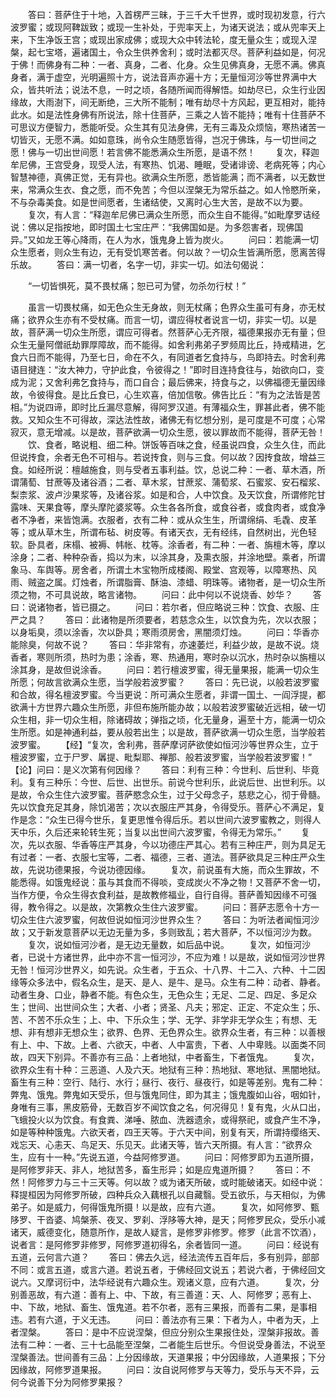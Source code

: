<!-- { "loadSidebar": true } -->
　　答曰：菩萨住于十地，入首楞严三昧，于三千大千世界，或时现初发意，行六波罗蜜；或现阿鞞跋致；或现一生补处，于兜率天上，为诸天说法；或从兜率天上来，下生净饭王宫；或现出家成佛；或现大众中转法轮，度无量众生；或现入涅槃，起七宝塔，遍诸国土，令众生供养舍利；或时法都灭尽。菩萨利益如是，何况于佛！而佛身有二种：一者、真身，二者、化身。众生见佛真身，无愿不满。佛真身者，满于虚空，光明遍照十方，说法音声亦遍十方；无量恒河沙等世界满中大众，皆共听法；说法不息，一时之顷，各随所闻而得解悟。如劫尽已，众生行业因缘故，大雨澍下，间无断绝，三大所不能制；唯有劫尽十方风起，更互相对，能持此水。如是法性身佛有所说法，除十住菩萨，三乘之人皆不能持；唯有十住菩萨不可思议方便智力，悉能听受。众生其有见法身佛，无有三毒及众烦恼，寒热诸苦一切皆灭，无愿不满。如如意珠，尚令众生随愿皆得，岂况于佛珠，与一切世间之愿！佛与一切出世间愿！若言佛不能悉满众生所愿，是语不然！
　　复次，释迦牟尼佛，王宫受身，现受人法，有寒热、饥渴、睡眠，受诸诽谤、老病死等；内心智慧神德，真佛正觉，无有异也。欲满众生所愿，悉皆能满；而不满者，以无数世来，常满众生衣、食之愿，而不免苦；今但以涅槃无为常乐益之。如人怜愍所亲，不与杂毒美食。如是世间愿者，生诸结使，又离时心生大苦，是故不以为要。
　　复次，有人言：“释迦牟尼佛已满众生所愿，而众生自不能得。”如毗摩罗诘经说：佛以足指按地，即时国土七宝庄严：“我佛国如是。为多怨害者，现佛国异。”又如龙王等心降雨，在人为水，饿鬼身上皆为炭火。
　　问曰：若能满一切众生愿者，则众生有边，无有受饥寒苦者。何以故？一切众生皆满所愿，愿离苦得乐故。
　　答曰：满一切者，名字一切，非实一切。如法句偈说：

　　“一切皆惧死，莫不畏杖痛；恕已可为譬，勿杀勿行杖！”

　　虽言一切畏杖痛，如无色众生无身故，则无杖痛；色界众生虽可有身，亦无杖痛；欲界众生亦有不受杖痛。而言一切，谓应得杖者说言一切，非实一切。以是故，菩萨满一切众生所愿，谓应可得者。然菩萨心无齐限，福德果报亦无有量；但众生无量阿僧祇劫罪厚障故，而不能得。如舍利弗弟子罗频周比丘，持戒精进，乞食六日而不能得，乃至七日，命在不久，有同道者乞食持与，鸟即持去。时舍利弗语目揵连：“汝大神力，守护此食，令彼得之！”即时目连持食往与，始欲向口，变成为泥；又舍利弗乞食持与，而口自合；最后佛来，持食与之，以佛福德无量因缘故，令彼得食。是比丘食已，心生欢喜，倍加信敬。佛告比丘：“有为之法皆是苦相。”为说四谛，即时比丘漏尽意解，得阿罗汉道。有薄福众生，罪甚此者，佛不能救。又知众生不可得故，深达法性故，诸佛无有忆想分别，是可度是不可度；心常寂灭，意无增减。以是故，菩萨欲满一切众生愿，彼以罪故而不能得，菩萨无咎！
　　饮、食者，略说粗、细二种。饼饭等百味之食，经虽说四食，众生久住，而此但说抟食，余者无色不可相与。若说抟食，则与三食。何以故？因抟食故，增益三食。如经所说：檀越施食，则与受者五事利益。饮，总说二种：一者、草木酒，所谓蒲萄、甘蔗等及诸谷酒；二者、草木浆，甘蔗浆、蒲萄浆、石蜜浆、安石榴浆、梨柰浆、波卢沙果浆等，及诸谷浆。如是和合，人中饮食。及天饮食，所谓修陀甘露味、天果食等，摩头摩陀婆浆等。众生各各所食，或食谷者，或食肉者，或食净者不净者，来皆饱满。衣服者，衣有二种：或从众生生，所谓绵绢、毛毳、皮革等；或从草木生，所谓布毡、树皮等。有诸天衣，无有经纬，自然树出，光色轻软。卧具者，床榻、被褥、帏帐、枕等。涂香者，有二种：一者、旃檀木等，摩以涂身；二者、种种杂香，捣以为末，以涂其身，及熏衣服，并涂地壁。乘者，所谓象马、车舆等。房舍者，所谓土木宝物所成楼阁、殿堂、宫观等，以障寒热、风雨、贼盗之属。灯烛者，所谓脂膏、酥油、漆蜡、明珠等。诸物者，是一切众生所须之物，不可具说故，略言诸物。
　　问曰：此中何以不说烧香、妙华？
　　答曰：说诸物者，皆已摄之。
　　问曰：若尔者，但应略说三种：饮食、衣服、庄严之具？
　　答曰：此诸物是所须要者，若慈念众生，以饮食为先，次以衣服；以身垢臭，须以涂香，次以卧具；寒雨须房舍，黑闇须灯烛。
　　问曰：华香亦能除臭，何故不说？
　　答曰：华非常有，亦速萎烂，利益少故，是故不说。烧香者，寒则所须，热时为患；涂香，寒、热通用，寒时杂以沉水，热时杂以旃檀以涂其身，是故但说涂香。
　　问曰：若行檀波罗蜜，得无量果报，能满一切众生所愿；何故言欲满众生愿，当学般若波罗蜜？
　　答曰：先已说，以般若波罗蜜和合故，得名檀波罗蜜。今当更说：所可满众生愿者，非谓一国土、一阎浮提，都欲满十方世界六趣众生所愿，非但布施所能办故；以般若波罗蜜破近远相，破一切众生相，非一切众生相，除诸碍故；弹指之顷，化无量身，遍至十方，能满一切众生所愿。如是神通利益，要从般若出生；以是故，菩萨欲满一切众生愿，当学般若波罗蜜。
　　【经】“复次，舍利弗，菩萨摩诃萨欲使如恒河沙等世界众生，立于檀波罗蜜，立于尸罗、羼提、毗梨耶、禅那、般若波罗蜜，当学般若波罗蜜！”　　
　　【论】问曰：是义次第有何因缘？
　　答曰：利有三种：今世利、后世利、毕竟利。复有三种乐：今世、后世、出世乐。前说今世利乐，此说后世、出世利乐。以是故，令众生住六波罗蜜。菩萨愍念众生，过于父母念子，慈悲之心，彻于骨髓。先以饮食充足其身，除饥渴苦；次以衣服庄严其身，令得受乐。菩萨心不满足，复作是念：“众生已得今世乐，复更思惟令得后乐。若以世间六波罗蜜教之，则得人天中乐，久后还来轮转生死；当复以出世间六波罗蜜，令得无为常乐。”
　　复次，先以衣服、华香等庄严其身，今以功德庄严其心。若有三种庄严，则为具足无有过者：一者、衣服七宝等，二者、福德，三者、道法。菩萨欲具足三种庄严众生故，先说功德果报，今说功德因缘。
　　复次，前说虽有大施，而众生罪故，不能悉得。如饿鬼经说：虽与其食而不得啖，变成炭火不净之物！又菩萨不舍一切，当作方便，令众生得衣食利益，是故教修福业，自行自得。菩萨善知因缘不可强得，教令得之。以是故，次第教众生住六波罗蜜。
　　问曰：菩萨志愿令十方一切众生住六波罗蜜，何故但说如恒河沙世界众生？
　　答曰：为听法者闻恒河沙故；又于新发意菩萨以无边无量为多，多则致乱；若大菩萨，不以恒河沙为数。
　　复次，说如恒河沙者，是无边无量数，如后品中说。
　　复次，如恒河沙者，已说十方诸世界，此中亦不言一恒河沙，不应为难！以是故，说如恒河沙世界无咎！恒河沙世界义，如先说。众生者，于五众、十八界、十二入、六种、十二因缘等众多法中，假名众生，是天、是人、是牛、是马。众生有二种：动者、静者。动者生身、口业，静者不能。有色众生，无色众生；无足、二足、四足、多足众生；世间、出世间众生；大者、小者；贤圣、凡夫；邪定、正定、不定众生；乐、苦、不苦不乐众生；上、中、下乐众生；学、无学、非学非无学众生；有想、无想、非有想非无想众生；欲界、色界、无色界众生。欲界众生者，有三种：以善根有上、中、下故。上者、六欲天，中者、人中富贵，下者、人中卑贱。以面类不同故，四天下别异。不善亦有三品：上者地狱，中者畜生，下者饿鬼。
　　复次，欲界众生有十种：三恶道、人及六天。地狱有三种：热地狱、寒地狱、黑闇地狱。畜生有三种：空行、陆行、水行；昼行、夜行、昼夜行，如是等差别。鬼有二种：弊鬼、饿鬼。弊鬼如天受乐，但与饿鬼同住，即为其主；饿鬼腹如山谷，咽如针，身唯有三事，黑皮筋骨，无数百岁不闻饮食之名，何况得见！复有鬼，火从口出，飞蛾投火以为饮食。有食粪、涕唾、脓血、洗器遗余，或得祭祀，或食产生不净，如是等种种饿鬼。六欲天者，四王天等。于六天中间，别复有天，所谓持缨络天、戏忘天、心恚天、鸟足天、乐见天。此诸天等，皆六天所摄。有人言：“欲界众生，应有十一种。”先说五道，今益阿修罗道。
　　问曰：阿修罗即为五道所摄，是阿修罗非天、非人，地狱苦多，畜生形异；如是应鬼道所摄？
　　答曰：不然！阿修罗力与三十三天等。何以故？或为诸天所破，或时能破诸天。如经中说：释提桓因为阿修罗所破，四种兵众入藕根孔以自藏翳。受五欲乐，与天相似，为佛弟子。如是威力，何得饿鬼所摄！以是故，应有六道。
　　复次，如阿修罗、甄陊罗、干沓婆、鸠槃荼、夜叉、罗刹、浮陊等大神，是天；阿修罗民众，受乐小减诸天，威德变化，随意所作，是故人疑言，是修罗非修罗。修罗（此言不饮酒），说者言：是阿修罗非修罗，阿修罗道初得名，余者皆同一道。
　　问曰：经说有五道，云何言六道？
　　答曰：佛去久远，经法流传五百年后，多有别异，部部不同：或言五道，或言六道。若说五者，于佛经回文说五；若说六者，于佛经回文说六。又摩诃衍中，法华经说有六趣众生。观诸义意，应有六道。
　　复次，分别善恶故，有六道：善有上、中、下故，有三善道：天、人、阿修罗；恶有上、中、下故，地狱、畜生、饿鬼道。若不尔者，恶有三果报，而善有二果，是事相违。若有六道，于义无违。
　　问曰：善法亦有三果：下者为人，中者为天，上者涅槃。
　　答曰：是中不应说涅槃，但应分别众生果报住处，涅槃非报故。善法有二种：一者、三十七品能至涅槃，二者能生后世乐。今但说受身善法，不说至涅槃善法。世间善有三品：上分因缘故，天道果报；中分因缘故，人道果报；下分因缘故，阿修罗道果报。
　　问曰：汝自说阿修罗与天等力，受乐与天不异，云何今说善下分为阿修罗果报？
